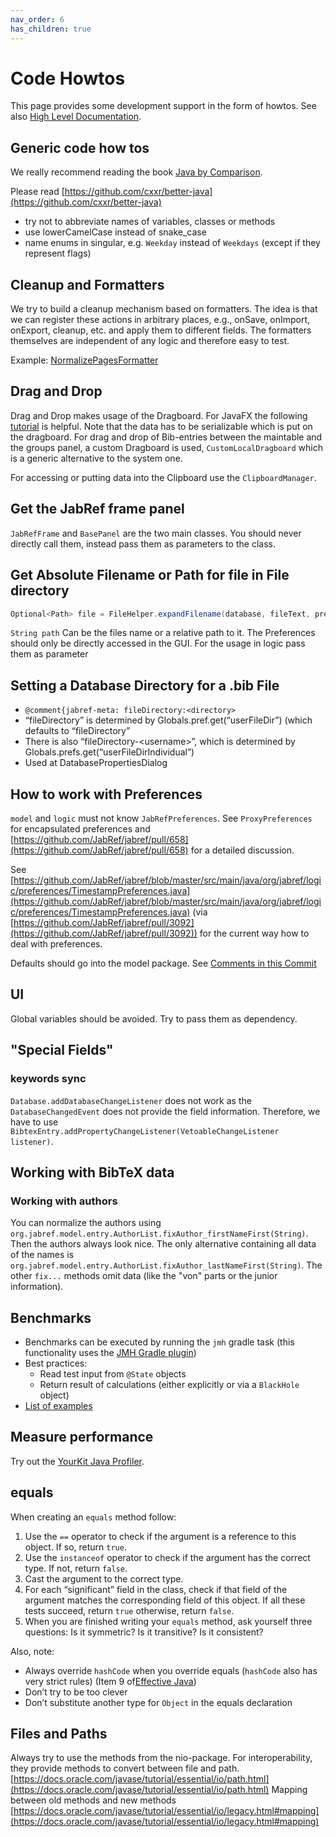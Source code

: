 ```yaml
---
nav_order: 6
has_children: true
---
```

# Code Howtos

This page provides some development support in the form of howtos.
See also [High Level Documentation](../getting-into-the-code/high-level-documentation.md).

## Generic code how tos

We really recommend reading the book [Java by Comparison](http://java.by-comparison.com).

Please read [https://github.com/cxxr/better-java](https://github.com/cxxr/better-java)

* try not to abbreviate names of variables, classes or methods
* use lowerCamelCase instead of snake\_case
* name enums in singular, e.g. `Weekday` instead of `Weekdays` (except if they represent flags)

## Cleanup and Formatters

We try to build a cleanup mechanism based on formatters. The idea is that we can register these actions in arbitrary places, e.g., onSave, onImport, onExport, cleanup, etc. and apply them to different fields. The formatters themselves are independent of any logic and therefore easy to test.

Example: [NormalizePagesFormatter](https://github.com/JabRef/jabref/blob/master/src/main/java/org/jabref/logic/formatter/bibtexfields/NormalizePagesFormatter.java)

## Drag and Drop

Drag and Drop makes usage of the Dragboard. For JavaFX the following [tutorial](https://docs.oracle.com/javafx/2/drag\_drop/jfxpub-drag\_drop.htm) is helpful. Note that the data has to be serializable which is put on the dragboard. For drag and drop of Bib-entries between the maintable and the groups panel, a custom Dragboard is used, `CustomLocalDragboard` which is a generic alternative to the system one.

For accessing or putting data into the Clipboard use the `ClipboardManager`.

## Get the JabRef frame panel

`JabRefFrame` and `BasePanel` are the two main classes. You should never directly call them, instead pass them as parameters to the class.

## Get Absolute Filename or Path for file in File directory

```java
Optional<Path> file = FileHelper.expandFilename(database, fileText, preferences.getFilePreferences());
```

`String path` Can be the files name or a relative path to it. The Preferences should only be directly accessed in the GUI. For the usage in logic pass them as parameter

## Setting a Database Directory for a .bib File

* `@comment{jabref-meta: fileDirectory:<directory>`
* “fileDirectory” is determined by Globals.pref.get(“userFileDir”) (which defaults to “fileDirectory”
* There is also “fileDirectory-\<username>”, which is determined by Globals.prefs.get(“userFileDirIndividual”)
* Used at DatabasePropertiesDialog

## How to work with Preferences

`model` and `logic` must not know `JabRefPreferences`. See `ProxyPreferences` for encapsulated preferences and [https://github.com/JabRef/jabref/pull/658](https://github.com/JabRef/jabref/pull/658) for a detailed discussion.

See [https://github.com/JabRef/jabref/blob/master/src/main/java/org/jabref/logic/preferences/TimestampPreferences.java](https://github.com/JabRef/jabref/blob/master/src/main/java/org/jabref/logic/preferences/TimestampPreferences.java) (via [https://github.com/JabRef/jabref/pull/3092](https://github.com/JabRef/jabref/pull/3092)) for the current way how to deal with preferences.

Defaults should go into the model package. See [Comments in this Commit](https://github.com/JabRef/jabref/commit/2f553e6557bddf7753b618b0f4edcaa6e873f719#commitcomment-15779484)

## UI

Global variables should be avoided. Try to pass them as dependency.

## "Special Fields"

### keywords sync

`Database.addDatabaseChangeListener` does not work as the `DatabaseChangedEvent` does not provide the field information.
Therefore, we have to use `BibtexEntry.addPropertyChangeListener(VetoableChangeListener listener)`.

## Working with BibTeX data

### Working with authors

You can normalize the authors using `org.jabref.model.entry.AuthorList.fixAuthor_firstNameFirst(String)`. Then the authors always look nice. The only alternative containing all data of the names is `org.jabref.model.entry.AuthorList.fixAuthor_lastNameFirst(String)`. The other `fix...` methods omit data (like the "von" parts or the junior information).

## Benchmarks

* Benchmarks can be executed by running the `jmh` gradle task (this functionality uses the [JMH Gradle plugin](https://github.com/melix/jmh-gradle-plugin))
* Best practices:
  * Read test input from `@State` objects
  * Return result of calculations (either explicitly or via a `BlackHole` object)
* [List of examples](https://github.com/melix/jmh-gradle-example/tree/master/src/jmh/java/org/openjdk/jmh/samples)

## Measure performance

Try out the [YourKit Java Profiler](https://www.yourkit.com).

## equals

When creating an `equals` method follow:

1. Use the `==` operator to check if the argument is a reference to this object. If so, return `true`.
2. Use the `instanceof` operator to check if the argument has the correct type. If not, return `false`.
3. Cast the argument to the correct type.
4. For each “significant” field in the class, check if that field of the argument matches the corresponding field of this object. If all these tests succeed, return `true` otherwise, return `false`.
5. When you are finished writing your `equals` method, ask yourself three questions: Is it symmetric? Is it transitive? Is it consistent?

Also, note:

* Always override `hashCode` when you override equals (`hashCode` also has very strict rules) (Item 9 of[Effective Java](https://www.oreilly.com/library/view/effective-java-3rd/9780134686097/))
* Don’t try to be too clever
* Don’t substitute another type for `Object` in the equals declaration

## Files and Paths

Always try to use the methods from the nio-package. For interoperability, they provide methods to convert between file and path. [https://docs.oracle.com/javase/tutorial/essential/io/path.html](https://docs.oracle.com/javase/tutorial/essential/io/path.html) Mapping between old methods and new methods [https://docs.oracle.com/javase/tutorial/essential/io/legacy.html#mapping](https://docs.oracle.com/javase/tutorial/essential/io/legacy.html#mapping)
